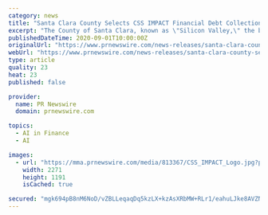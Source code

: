 ```yaml
---
category: news
title: "Santa Clara County Selects CSS IMPACT Financial Debt Collections & Ai Digital Consumer Engagement Cloud"
excerpt: "The County of Santa Clara, known as \"Silicon Valley,\" the birthplace of the high technology revolution, selects CSS IMPACT Financial"
publishedDateTime: 2020-09-01T10:00:00Z
originalUrl: "https://www.prnewswire.com/news-releases/santa-clara-county-selects-css-impact-financial-debt-collections--ai-digital-consumer-engagement-cloud-301121494.html"
webUrl: "https://www.prnewswire.com/news-releases/santa-clara-county-selects-css-impact-financial-debt-collections--ai-digital-consumer-engagement-cloud-301121494.html"
type: article
quality: 23
heat: 23
published: false

provider:
  name: PR Newswire
  domain: prnewswire.com

topics:
  - AI in Finance
  - AI

images:
  - url: "https://mma.prnewswire.com/media/813367/CSS_IMPACT_Logo.jpg?p=facebook"
    width: 2271
    height: 1191
    isCached: true

secured: "mgk694pB8nM6NoD/vZBLLeqaqDq5kzLX+kzAsXRbMW+RLr1/eahuLJke8AVZNde58p1HBOa6fZQSwGQnm6XAgrl004YL7zuF23Gt0N7uIRO/pliAm1/Kd+jk7zZg6cSNCz25VBrvKwh5lnpk7XKsDUbe9/VKAg44abAM6YdbbMc6GWQGVZGb8oNQb8yUw+5R/efwYJFikz8IaT3gH0IDDB0KGJO+qgdVqWxBbqzMhFTfS3Mo+ua9i4lsTCBECCa7IZGflUXQM66KKbDYhc6/92SZMi31VGbAoykYPkOuZoIfiZ+Z0WnzPbojlWJ8s6SOaeVlotH6L+7KWRGkSuUYmAxEPzLnYk5e13GZiiqyWGA=;vq1tagmn0mNtFqZ8bA/DYQ=="
---
```


